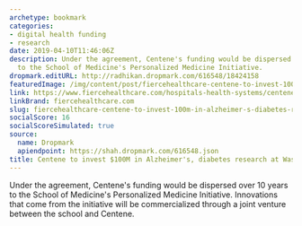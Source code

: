 ```yaml
---
archetype: bookmark
categories:
- digital health funding
- research
date: 2019-04-10T11:46:06Z
description: Under the agreement, Centene's funding would be dispersed over 10 years
  to the School of Medicine's Personalized Medicine Initiative.
dropmark.editURL: http://radhikan.dropmark.com/616548/18424158
featuredImage: /img/content/post/fiercehealthcare-centene-to-invest-100m-in-alzheimer-s-diabetes-research-at-washington-university.jpg
link: https://www.fiercehealthcare.com/hospitals-health-systems/centene-to-fund-100m-alzheimer-s-diabetes-research-at-washington
linkBrand: fiercehealthcare.com
slug: fiercehealthcare-centene-to-invest-100m-in-alzheimer-s-diabetes-research-at-washington-university
socialScore: 16
socialScoreSimulated: true
source:
  name: Dropmark
  apiendpoint: https://shah.dropmark.com/616548.json
title: Centene to invest $100M in Alzheimer's, diabetes research at Washington University
---
```

Under the agreement, Centene's funding would be dispersed over 10 years to the School of Medicine's Personalized Medicine Initiative. Innovations that come from the initiative will be commercialized through a joint venture between the school and Centene. 